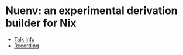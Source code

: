 # Nuenv: an experimental derivation builder for Nix

* [Talk info](https://talks.nixcon.org/nixcon-2023/talk/KAYMMA/)
* [Recording](https://media.ccc.de/v/nixcon-2023-36432-nuenv-an-experimental-derivation-builder-for-nix)
